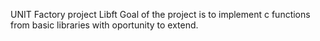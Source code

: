 UNIT Factory project Libft
Goal of the project is to implement c functions from basic libraries with oportunity to extend.
